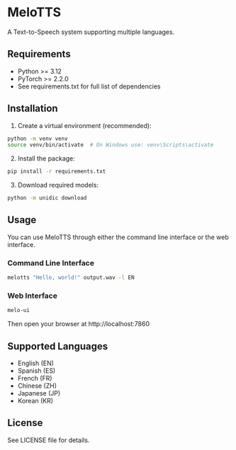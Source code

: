 # MeloTTS

A Text-to-Speech system supporting multiple languages.

## Requirements

- Python >= 3.12
- PyTorch >= 2.2.0
- See requirements.txt for full list of dependencies

## Installation

1. Create a virtual environment (recommended):
```bash
python -m venv venv
source venv/bin/activate  # On Windows use: venv\Scripts\activate
```

2. Install the package:
```bash
pip install -r requirements.txt
```

3. Download required models:
```bash
python -m unidic download
```

## Usage

You can use MeloTTS through either the command line interface or the web interface.

### Command Line Interface

```bash
melotts "Hello, world!" output.wav -l EN
```

### Web Interface

```bash
melo-ui
```

Then open your browser at http://localhost:7860

## Supported Languages

- English (EN)
- Spanish (ES)
- French (FR)
- Chinese (ZH)
- Japanese (JP)
- Korean (KR)

## License

See LICENSE file for details.
